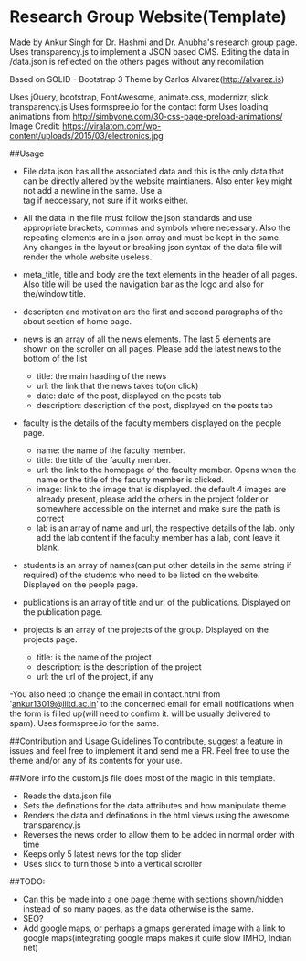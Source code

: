 # Research Group Website(Template)

Made by Ankur Singh for Dr. Hashmi and Dr. Anubha's research group page. Uses transparency.js to implement a JSON based CMS. Editing the data in /data.json is reflected on the others pages without any recomilation

Based on SOLID - Bootstrap 3 Theme by Carlos Alvarez(http://alvarez.is)

Uses jQuery, bootstrap, FontAwesome, animate.css, modernizr, slick, transparency.js
Uses formspree.io for the contact form
Uses loading animations from http://simbyone.com/30-css-page-preload-animations/
Image Credit: https://viralatom.com/wp-content/uploads/2015/03/electronics.jpg

##Usage
- File data.json has all the associated data and this is the only data that can be directly altered by the website maintianers. Also enter key might not add a newline in the same. Use a <br> tag if neccessary, not sure if it works either.

- All the data in the file must follow the json standards and use appropriate brackets, commas and symbols where necessary. Also the repeating elements are in a json array and must be kept in the same. Any changes in the layout or breaking json syntax of the data file will render the whole website useless.

- meta_title, title and body are the text elements in the header of all pages. Also title will be used the navigation bar as the logo and also for the/window title.

- descripton and motivation are the first and second paragraphs of the about section of home page.

- news is an array of all the news elements. The last 5 elements are shown on the scroller on all pages. Please add the latest news to the bottom of the list
  - title: the main haading of the news
  - url: the link that the news takes to(on click)
  - date: date of the post, displayed on the posts tab
  - description: description of the post, displayed on the posts tab

- faculty is the details of the faculty members displayed on the people page.
  - name: the name of the faculty member.
  - title: the title of the faculty member.
  - url: the link to the homepage of the faculty member. Opens when the name or the title of the faculty member is clicked.
  - image: link to the image that is displayed. the default 4 images are already present, please add the others in the project folder or somewhere accessible on the internet and make sure the path is correct
  - lab is an array of name and url, the respective details of the lab. only add the lab content if the faculty member has a lab, dont leave it blank.

- students is an array of names(can put other details in the same string if required) of the students who need to be listed on the website. Displayed on the people page.

- publications is an array of title and url of the publications. Displayed on the publication page.

- projects is an array of the projects of the group. Displayed on the projects page.
  - title: is the name of the project
  - description: is the description of the project
  - url: the url of the project, if any

-You also need to change the email in contact.html from 'ankur13019@iiitd.ac.in' to the concerned email for email notifications when the form is filled up(will need to confirm it. will be usually delivered to spam). Uses formspree.io for the same.

##Contribution and Usage Guidelines
To contribute, suggest a feature in issues and feel free to implement it and send me a PR.
Feel free to use the theme and/or any of its contents for your use.

##More info
the custom.js file does most of the magic in this template.

- Reads the data.json file
- Sets the definations for the data attributes and how manipulate theme
- Renders the data and definations in the html views using the awesome transparency.js
- Reverses the news order to allow them to be added in normal order with time
- Keeps only 5 latest news for the top slider
- Uses slick to turn those 5 into a vertical scroller

##TODO:
- Can this be made into a one page theme with sections shown/hidden instead of so many pages, as the data otherwise is the same.
- SEO?
- Add google maps, or perhaps a gmaps generated image with a link to google maps(integrating google maps makes it quite slow IMHO, Indian net)